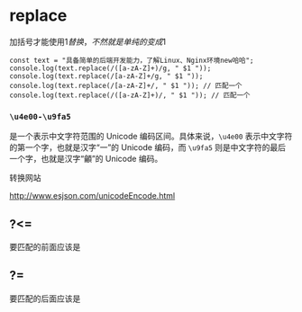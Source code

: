 # replace

加括号才能使用$1替换，不然就是单纯的变成$1

```
const text = "具备简单的后端开发能力，了解Linux、Nginx环境new哈哈";
console.log(text.replace(/([a-zA-Z]+)/g, " $1 "));
console.log(text.replace(/[a-zA-Z]+/g, " $1 "));
console.log(text.replace(/[a-zA-Z]+/, " $1 ")); // 匹配一个
console.log(text.replace(/([a-zA-Z]+)/, " $1 ")); // 匹配一个
```



### `\u4e00-\u9fa5` 

是一个表示中文字符范围的 Unicode 编码区间。具体来说，`\u4e00` 表示中文字符的第一个字，也就是汉字“一”的 Unicode 编码，而 `\u9fa5` 则是中文字符的最后一个字，也就是汉字“龥”的 Unicode 编码。

转换网站

http://www.esjson.com/unicodeEncode.html



## ?<=

要匹配的前面应该是

## ?=

要匹配的后面应该是